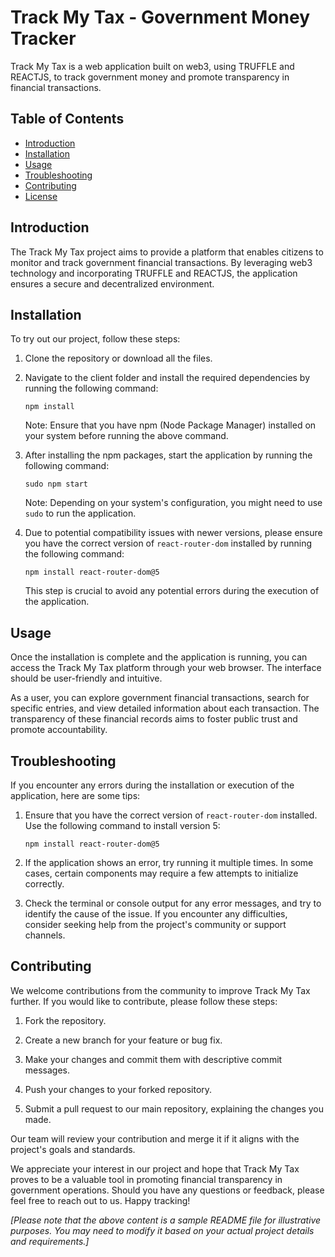 # Track My Tax - Government Money Tracker

Track My Tax is a web application built on web3, using TRUFFLE and REACTJS, to track government money and promote transparency in financial transactions.

## Table of Contents
- [Introduction](#introduction)
- [Installation](#installation)
- [Usage](#usage)
- [Troubleshooting](#troubleshooting)
- [Contributing](#contributing)
- [License](#license)

## Introduction

The Track My Tax project aims to provide a platform that enables citizens to monitor and track government financial transactions. By leveraging web3 technology and incorporating TRUFFLE and REACTJS, the application ensures a secure and decentralized environment.

## Installation

To try out our project, follow these steps:

1. Clone the repository or download all the files.

2. Navigate to the client folder and install the required dependencies by running the following command:

   ```
   npm install
   ```

   Note: Ensure that you have npm (Node Package Manager) installed on your system before running the above command.

3. After installing the npm packages, start the application by running the following command:

   ```
   sudo npm start
   ```

   Note: Depending on your system's configuration, you might need to use `sudo` to run the application.

4. Due to potential compatibility issues with newer versions, please ensure you have the correct version of `react-router-dom` installed by running the following command:

   ```
   npm install react-router-dom@5
   ```

   This step is crucial to avoid any potential errors during the execution of the application.

## Usage

Once the installation is complete and the application is running, you can access the Track My Tax platform through your web browser. The interface should be user-friendly and intuitive.

As a user, you can explore government financial transactions, search for specific entries, and view detailed information about each transaction. The transparency of these financial records aims to foster public trust and promote accountability.

## Troubleshooting

If you encounter any errors during the installation or execution of the application, here are some tips:

1. Ensure that you have the correct version of `react-router-dom` installed. Use the following command to install version 5:

   ```
   npm install react-router-dom@5
   ```

2. If the application shows an error, try running it multiple times. In some cases, certain components may require a few attempts to initialize correctly.

3. Check the terminal or console output for any error messages, and try to identify the cause of the issue. If you encounter any difficulties, consider seeking help from the project's community or support channels.

## Contributing

We welcome contributions from the community to improve Track My Tax further. If you would like to contribute, please follow these steps:

1. Fork the repository.

2. Create a new branch for your feature or bug fix.

3. Make your changes and commit them with descriptive commit messages.

4. Push your changes to your forked repository.

5. Submit a pull request to our main repository, explaining the changes you made.

Our team will review your contribution and merge it if it aligns with the project's goals and standards.



We appreciate your interest in our project and hope that Track My Tax proves to be a valuable tool in promoting financial transparency in government operations. Should you have any questions or feedback, please feel free to reach out to us. Happy tracking!

*[Please note that the above content is a sample README file for illustrative purposes. You may need to modify it based on your actual project details and requirements.]*
